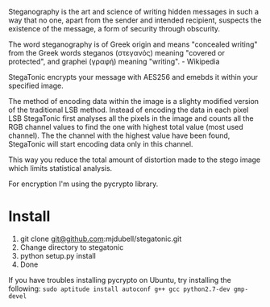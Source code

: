 Steganography is the art and science of writing hidden messages in such a way that no one, apart from the sender and intended recipient, suspects the existence of the message, a form of security through obscurity.

The word steganography is of Greek origin and means "concealed writing" from the Greek words steganos (στεγανός) meaning "covered or protected", and graphei (γραφή) meaning "writing". - Wikipedia

StegaTonic encrypts your message with AES256 and emebds it within your specified image.

The method of encoding data within the image is a slighty modified version of the traditional LSB method. Instead of encoding the data in each pixel LSB StegaTonic first analyses all the pixels in the image and counts all the RGB channel values to find the one with highest total value (most used channel). The the channel with the highest value have been found, StegaTonic will start encoding data only in this channel.

This way you reduce the total amount of distortion made to the stego image which limits statistical analysis.

For encryption I'm using the pycrypto library.

# Install
1. git clone git@github.com:mjdubell/stegatonic.git
2. Change directory to stegatonic
3. python setup.py install
4. Done

If you have troubles installing pycrypto on Ubuntu, try installing the following:
```sudo aptitude install autoconf g++ gcc python2.7-dev gmp-devel```